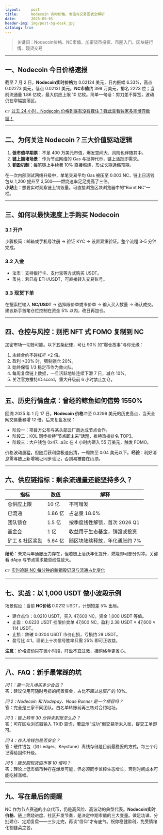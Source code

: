 ```yaml
---
layout:     post
title:      Nodecoin 实时价格、市值与交易图表全解析
date:       2025-09-05
header-img: img/post-bg-desk.jpg
catalog: true
---
```


> 关键词：Nodecoin价格、NC市值、加密货币投资、币圈入门、区块链行情、现货交易

---

## 一、Nodecoin 今日价格速报  
截至 7 月 2 日，**Nodecoin实时价格**为 0.02124 美元，日内振幅 6.33%，高点 0.02273 美元，低点 0.02131 美元。**NC市值**约 398 万美元，排名 2223 位；当前流通量 1.86 亿枚，最大供应上限 10 亿枚。简单一句话：剪刀差不算宽，波动仍在窄幅震荡区。

👉 [过去 24 小时，Nodecoin 价格到底有没有撑住？戳此查看独家多空博弈数据！](https://okxdog.com/)

---

## 二、为何关注 Nodecoin？三大价值驱动逻辑  
1. **低市值早期票**：不足 400 万美元市值，爆发空间大，风险也伴随其中。  
2. **链上拥堵场景**：作为节点网络的 Gas 与抵押代币，链上活跃即需求。  
3. **销毁机制**：每笔链上手续费 10% 直接燃烧，形成长期通缩预期。

在一次内部测试网络升级中，单笔交易平均 Gas 被压至 0.003 NC，链上日活钱包从 1,200 提升至 3,500——燃烧速率足足提高了三倍。  
**小贴士**：想要实时观察链上销毁量，可直接浏览区块浏览器中的“Burnt NC”一栏。

---

## 三、如何以最快速度上手购买 Nodecoin  
### 3.1 开户  
步骤极简：邮箱或手机号注册 → 验证 KYC → 设置双重验证。整个流程 3–5 分钟完成。

### 3.2 入金  
- 法币：支持银行卡、支付宝等方式购买 USDT。  
- 币兑：若已有 ETH/USDT，可直接转入交易账号。

### 3.3 现货下单  
在搜索栏输入 **NC/USDT** → 选择限价单或市价单 → 输入买入数量 → 确认成交。  
建议新手首笔仓位控制在资金 5% 以内，改日再加仓。

---

## 四、仓控与风控：别把 NFT 式 FOMO 复制到 NC  
加密市场一切皆可能。以下五条纪律，可让 90% 的“爆仓故事”与你无缘：  
1. 永续合约不碰杠杆 >2 倍。  
2. 盈利 >30% 时，强制锁仓 20%。  
3. 始终保留 1/3 稳定币作为救火队。  
4. 每周复盘链上数据，一旦活跃地址连续下滑 7 日，减仓 10%。  
5. 关注官方推特/Discord，重大升级前 6 小时禁止加仓。

---

## 五、历史行情盘点：曾经的鲸鱼如何借势 1550%  
回溯 2025 年 1 月 17 日，**Nodecoin 价格**冲至 0.3299 美元的历史高点，当天全网交易量暴增 12 倍。后来复盘发现：  
- 阶段一：项目方公布与某头部云厂商达成节点合作。  
- 阶段二：KOL 同步推特“节点即未来”话题，推特热搜排名 TOP3。  
- 阶段三：大户钱包 0x47…a3c 在 4 小时内砸入 55 万美元，触发 FOMO。  

价格波动虽猛，但随后获利盘极速出清，一周跌至 0.04 美元以下。**经验**：利好消息需与链上新增地址同步验证，否则易被套在山顶。

---

## 六、供应链指标：剩余流通量还能坚持多久？  
| 指标 | 数值 | 解释 |  
|---|---|---|  
总供应上限 | 10 亿 | 不可增发  
已流通 | 1.86 亿 | 占总量 18.6%  
团队锁仓 | 1.5 亿 | 按季度线性解锁，首次 2026 Q1  
基金会 | 1 亿 | 收益用于生态基金，销毁或投资  
矿工 & 社区奖励 | 5.64 亿 | 随区块陆续释放，年化通胀约 7%  

**结论**：未来两年通胀压力存在，但若链上活跃年化提升，燃烧即可部分对冲。关键看 dApp 与节点需求能否线性放大。

👉 [实时追踪 NC 每分钟的新销毁记录与流通占比变化](https://okxdog.com/)

---

## 七、实战：以 1,000 USDT 做小波段示例  
场景假设：当前 **NC价格** 0.0212 USDT，计划短差 5% 出局。  
- 建仓点位：0.0210 USDT，买入 47,600 NC，资金 1,000 USDT 等值。  
- 止盈：0.0220 USDT 挂限价卖单 47,600 NC，盈利 2.38 USDT × 47,600 ≈ 114 USDT。  
- 止损：跌破 0.0204 USDT 市价止损，亏损约 28 USDT。  
- 盈亏比 4:1，理论上十次信号胜率只需 25% 即可正收益。  

**注意**：价格波动只在微小时段，盯盘不宜过激，挂网格单更省心。

---

## 八、FAQ：新手最常踩的坑  
*问 1：第一次入场买多少合适？*  
答：建议仅用可随时亏损的闲置资金，占比不超过总资产的 10%。  

*问 2：Nodecoin 和 Nodepay、Node Runner 是一个项目吗？*  
答：完全是三家不同团队。白名单转账前再三核对合约地址。  

*问 3：链上转币 30 分钟未到账怎么办？*  
答：可在区块浏览器输入 TXID 查询，若显示“成功”但交易所未入账，提交工单即可。  

*问 4：存入冷钱包是否安全？*  
答：硬件钱包（如 Ledger、Keystone）离线存储是目前最稳妥的方式，每三个月记得给固件升级。  

*问 5：能长期现货囤币等 10 倍吗？*  
答：理论上低市值币种存在爆发可能，但必须同步监控生态增长，否则时间成本可能吃掉涨幅。  

---

## 九、写在最后的提醒  
NC 作为节点赛道的小众代币，仍是高风险、高波动的典型代表。**Nodecoin实时价格**、链上燃烧进度、社区开发节奏，是决定中期市值的三大变量。做足功课、分批建仓、定期复盘——三步走完，再谈“信仰”才有底气。祝你稳健盈利，免受情绪化割韭菜之苦。